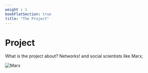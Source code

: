 ```yaml
---
weight : 1
bookFlatSection: true
title: "The Project"
---
```


# Project

What is the project about? Networks! and social scientists like Marx;

![Marx](/marx.jpg)
